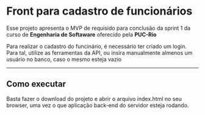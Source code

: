 # Front para cadastro de funcionários

Esse projeto apresenta o MVP de requisido para conclusão da sprint 1 da curso de  **Engenharia de Softaware**  oferecido pela **PUC-Rio**

Para realizar o cadastro do funcinário, é necessário ter criado um login. Para tal, utilize as ferramentas da API, ou insira manualmente almenos um usuário no banco, caso o mesmo esteja vazio

---
## Como executar

Basta fazer o download do projeto e abrir o arquivo index.html no seu browser, uma vez o que aplicação back-end do servidor esteja rodando.
